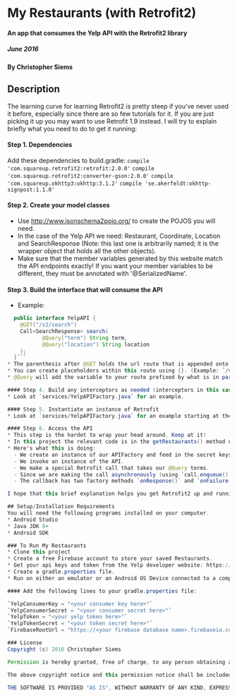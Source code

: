 # My Restaurants (with Retrofit2)

#### An app that consumes the Yelp API with the Retrofit2 library

##### June 2016

#### By Christopher Siems

## Description

The learning curve for learning Retrofit2 is pretty steep if you've never used it before, especially since there are so few tutorials for it. If you are just picking it up you may want to use Retrofit 1.9 instead. I will try to explain briefly what you need to do to get it running:

#### Step 1. Dependencies
Add these dependencies to build.gradle:
`compile 'com.squareup.retrofit2:retrofit:2.0.0'`
`compile 'com.squareup.retrofit2:converter-gson:2.0.0'`
`compile 'com.squareup.okhttp3:okhttp:3.1.2'`
`compile 'se.akerfeldt:okhttp-signpost:1.1.0'`

#### Step 2. Create your model classes
* Use http://www.jsonschema2pojo.org/ to create the POJOS you will need.
* In the case of the Yelp API we need: Restaurant, Coordinate, Location and SearchResponse (Note: this last one is arbitrarily named; it is the wrapper object that holds all the other objects).
* Make sure that the member variables generated by this website match the API endpoints exactly! If you want your member variables to be different, they must be annotated with '@SerializedName'.

#### Step 3. Build the interface that will consume the API
* Example:
```java
  public interface YelpAPI {
    @GET("/v2/search")
    Call<SearchResponse> search(
           @Query("term") String term,
           @Query("location") String location
    );
  }```
* The parenthesis after @GET holds the url route that is appended onto the base url.
* You can create placeholders within this route using {}. (Example: `/v2/{username}/`; this placeholder will be filled in with @Path notation.
* @Query will add the variable to your route prefixed by what is in parenthesis (In  the example above ‘&term=<term string>’

#### Step 4. Build any interceptors as needed (interceptors in this case are wrapper classes needed especially for things like authentication keys and tokens).
* Look at `services/YelpAPIFactory.java` for an example.

#### Step 5. Instantiate an instance of Retrofit
* Look at `services/YelpAPIFactory.java` for an example starting at the createApi() method.

#### Step 6. Access the API
* This step is the hardet to wrap your head around. Keep at it!
* In this project the relevant code is in the getRestaurants() method of `ui/RestaurantListActivity`.
* Here's what this is doing:
  - We create an instance of our APIFactory and feed in the secret keys, tokens, etc.
  - We invoke an instance of the API.
  - We make a special Retrofit call that takes our @Query terms.
  - Since we are making the call asynchronously (using `call.enqueue()`) we need to define a callback.
  - The callback has two factory methods `onResponse()` and `onFailure()`. Assuming you get a successful response, Retrofit will return your JSON data to you as `response.body()`.

I hope that this brief explanation helps you get Retrofit2 up and running! If you have any questions, or think something could be explained better, please send me a PR.

## Setup/Installation Requirements
You will need the following programs installed on your computer.
* Android Studio
* Java JDK 8+
* Android SDK

### To Run My Restaurants
* Clone this project
* Create a free Firebase account to store your saved Restaurants.
* Get your api keys and token from the Yelp developer website: https://www.yelp.com/developers/documentation/v2/overview
* Create a gradle.properties file.
* Run on either an emulator or an Android OS Device connected to a computer

#### Add the following lines to your gradle.properties file:

`YelpConsumerKey = "<your consumer key here>"`
`YelpConsumerSecret = "<your consumer secret here>"`
`YelpToken = "<your yelp token here>"`
`YelpTokenSecret = "<your token secret here>"`
`FirebaseRootUrl = "https://<your firebase database name>.firebaseio.com/"`

### License
Copyright (c) 2016 Christopher Siems

Permission is hereby granted, free of charge, to any person obtaining a copy of this software and associated documentation files (the "Software"), to deal in the Software without restriction, including without limitation the rights to use, copy, modify, merge, publish, distribute, sublicense, and/or sell copies of the Software, and to permit persons to whom the Software is furnished to do so, subject to the following conditions:

The above copyright notice and this permission notice shall be included in all copies or substantial portions of the Software.

THE SOFTWARE IS PROVIDED "AS IS", WITHOUT WARRANTY OF ANY KIND, EXPRESS OR IMPLIED, INCLUDING BUT NOT LIMITED TO THE WARRANTIES OF MERCHANTABILITY, FITNESS FOR A PARTICULAR PURPOSE AND NONINFRINGEMENT. IN NO EVENT SHALL THE AUTHORS OR COPYRIGHT HOLDERS BE LIABLE FOR ANY CLAIM, DAMAGES OR OTHER LIABILITY, WHETHER IN AN ACTION OF CONTRACT, TORT OR OTHERWISE, ARISING FROM, OUT OF OR IN CONNECTION WITH THE SOFTWARE OR THE USE OR OTHER DEALINGS IN THE SOFTWARE.
